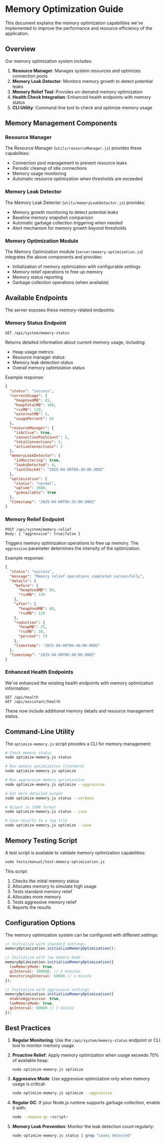 # Memory Optimization Guide

This document explains the memory optimization capabilities we've implemented to improve the performance and resource efficiency of the application.

## Overview

Our memory optimization system includes:

1. **Resource Manager**: Manages system resources and optimizes connection pools
2. **Memory Leak Detector**: Monitors memory growth to detect potential leaks
3. **Memory Relief Tool**: Provides on-demand memory optimization
4. **Health Check Integration**: Enhanced health endpoints with memory status
5. **CLI Utility**: Command-line tool to check and optimize memory usage

## Memory Management Components

### Resource Manager

The Resource Manager (`utils/resourceManager.js`) provides these capabilities:

- Connection pool management to prevent resource leaks
- Periodic cleanup of idle connections
- Memory usage monitoring
- Automatic resource optimization when thresholds are exceeded

### Memory Leak Detector

The Memory Leak Detector (`utils/memoryLeakDetector.js`) provides:

- Memory growth monitoring to detect potential leaks
- Baseline memory snapshot comparison
- Automatic garbage collection triggering when needed
- Alert mechanism for memory growth beyond thresholds

### Memory Optimization Module

The Memory Optimization module (`server/memory-optimization.js`) integrates the above components and provides:

- Initialization of memory optimization with configurable settings
- Memory relief operations to free up memory
- Memory status reporting
- Garbage collection operations (when available)

## Available Endpoints

The server exposes these memory-related endpoints:

### Memory Status Endpoint

```
GET /api/system/memory-status
```

Returns detailed information about current memory usage, including:
- Heap usage metrics
- Resource manager status
- Memory leak detection status
- Overall memory optimization status

Example response:
```json
{
  "status": "success",
  "currentUsage": {
    "heapUsedMB": 65,
    "heapTotalMB": 100,
    "rssMB": 120,
    "externalMB": 5,
    "usagePercent": 65
  },
  "resourceManager": {
    "isActive": true,
    "connectionPoolCount": 2,
    "totalConnections": 5,
    "activeConnections": 2
  },
  "memoryLeakDetector": {
    "isMonitoring": true,
    "leaksDetected": 0,
    "lastCheckAt": "2025-04-08T06:30:00.000Z"
  },
  "optimization": {
    "status": "normal",
    "uptime": 3600,
    "gcAvailable": true
  },
  "timestamp": "2025-04-08T06:35:00.000Z"
}
```

### Memory Relief Endpoint

```
POST /api/system/memory-relief
Body: { "aggressive": true|false }
```

Triggers memory optimization operations to free up memory. The `aggressive` parameter determines the intensity of the optimization.

Example response:
```json
{
  "status": "success",
  "message": "Memory relief operations completed successfully",
  "details": {
    "before": {
      "heapUsedMB": 85,
      "rssMB": 130
    },
    "after": {
      "heapUsedMB": 60,
      "rssMB": 120
    },
    "reduction": {
      "heapMB": 25,
      "rssMB": 10,
      "percent": 29
    },
    "timestamp": "2025-04-08T06:40:00.000Z"
  },
  "timestamp": "2025-04-08T06:40:00.000Z"
}
```

### Enhanced Health Endpoints

We've enhanced the existing health endpoints with memory optimization information:

```
GET /api/health
GET /api/assistant/health
```

These now include additional memory details and resource management status.

## Command-Line Utility

The `optimize-memory.js` script provides a CLI for memory management:

```bash
# Check memory status
node optimize-memory.js status

# Run memory optimization (standard)
node optimize-memory.js optimize

# Run aggressive memory optimization
node optimize-memory.js optimize --aggressive

# Get more detailed output
node optimize-memory.js status --verbose

# Output in JSON format
node optimize-memory.js status --json

# Save results to a log file
node optimize-memory.js optimize --save
```

## Memory Testing Script

A test script is available to validate memory optimization capabilities:

```bash
node tests/manual/test-memory-optimization.js
```

This script:
1. Checks the initial memory status
2. Allocates memory to simulate high usage
3. Tests standard memory relief
4. Allocates more memory
5. Tests aggressive memory relief
6. Reports the results

## Configuration Options

The memory optimization system can be configured with different settings:

```javascript
// Initialize with standard settings
memoryOptimization.initializeMemoryOptimization();

// Initialize with low memory mode
memoryOptimization.initializeMemoryOptimization({
  lowMemoryMode: true,
  gcInterval: 300000, // 5 minutes
  monitoringInterval: 60000 // 1 minute
});

// Initialize with aggressive settings
memoryOptimization.initializeMemoryOptimization({
  enableAggressive: true,
  lowMemoryMode: true,
  gcInterval: 60000 // 1 minute
});
```

## Best Practices

1. **Regular Monitoring**: Use the `/api/system/memory-status` endpoint or CLI tool to monitor memory usage.

2. **Proactive Relief**: Apply memory optimization when usage exceeds 70% of available heap:
   ```bash
   node optimize-memory.js optimize
   ```

3. **Aggressive Mode**: Use aggressive optimization only when memory usage is critical:
   ```bash
   node optimize-memory.js optimize --aggressive
   ```

4. **Regular GC**: If your Node.js runtime supports garbage collection, enable it with:
   ```bash
   node --expose-gc <script>
   ```

5. **Memory Leak Prevention**: Monitor the leak detection count regularly:
   ```bash
   node optimize-memory.js status | grep "Leaks detected"
   ```